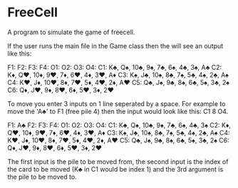 # FreeCell

A program to simulate the game of freecell. 

If the user runs the main file in the Game class then the will see an output like this:

F1:
F2:
F3:
F4:
O1:
O2:
O3:
O4:
C1: K♣, Q♠, 10♣, 9♠, 7♣, 6♠, 4♣, 3♠, A♣
C2: K♦, Q♥, 10♦, 9♥, 7♦, 6♥, 4♦, 3♥, A♦
C3: K♠, J♣, 10♠, 8♣, 7♠, 5♣, 4♠, 2♣, A♠
C4: K♥, J♦, 10♥, 8♦, 7♥, 5♦, 4♥, 2♦, A♥
C5: Q♣, J♠, 9♣, 8♠, 6♣, 5♠, 3♣, 2♠
C6: Q♦, J♥, 9♦, 8♥, 6♦, 5♥, 3♦, 2♥

To move you enter 3 inputs on 1 line seperated by a space. For example to move the 'A♣' to F1 (free pile 4) then the input would look like this:
C1 8 O4.

F1: A♣
F2:
F3:
F4:
O1:
O2:
O3:
O4:
C1: K♣, Q♠, 10♣, 9♠, 7♣, 6♠, 4♣, 3♠
C2: K♦, Q♥, 10♦, 9♥, 7♦, 6♥, 4♦, 3♥, A♦
C3: K♠, J♣, 10♠, 8♣, 7♠, 5♣, 4♠, 2♣, A♠
C4: K♥, J♦, 10♥, 8♦, 7♥, 5♦, 4♥, 2♦, A♥
C5: Q♣, J♠, 9♣, 8♠, 6♣, 5♠, 3♣, 2♠
C6: Q♦, J♥, 9♦, 8♥, 6♦, 5♥, 3♦, 2♥


The first input is the pile to be moved from, the second input is the index of the card to be moved (K♣ in C1 would be index 1) and the 3rd argument is the pile to be moved to.
